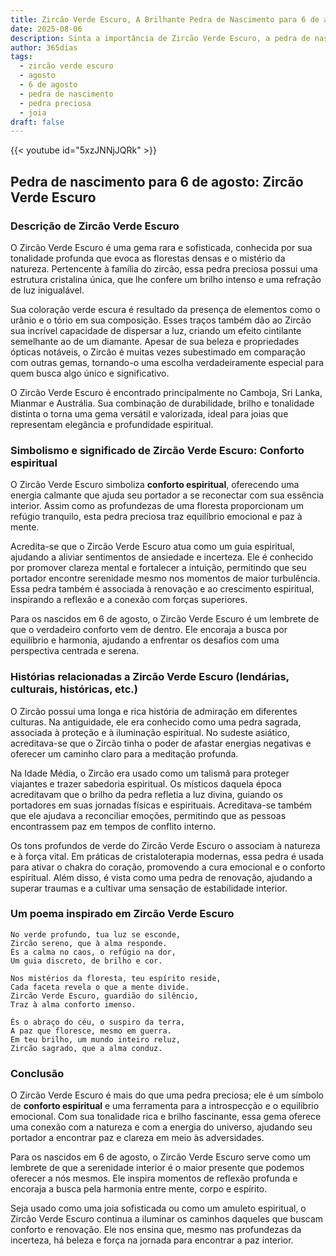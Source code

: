 ```yaml
---
title: Zircão Verde Escuro, A Brilhante Pedra de Nascimento para 6 de agosto
date: 2025-08-06
description: Sinta a importância de Zircão Verde Escuro, a pedra de nascimento de 6 de agosto que simboliza Conforto espiritual. Deixe que sua beleza e significado iluminem seu dia.
author: 365dias
tags:
  - zircão verde escuro
  - agosto
  - 6 de agosto
  - pedra de nascimento
  - pedra preciosa
  - joia
draft: false
---
```


{{< youtube id="5xzJNNjJQRk" >}}


## Pedra de nascimento para 6 de agosto: Zircão Verde Escuro

### Descrição de Zircão Verde Escuro

O Zircão Verde Escuro é uma gema rara e sofisticada, conhecida por sua tonalidade profunda que evoca as florestas densas e o mistério da natureza. Pertencente à família do zircão, essa pedra preciosa possui uma estrutura cristalina única, que lhe confere um brilho intenso e uma refração de luz inigualável.

Sua coloração verde escura é resultado da presença de elementos como o urânio e o tório em sua composição. Esses traços também dão ao Zircão sua incrível capacidade de dispersar a luz, criando um efeito cintilante semelhante ao de um diamante. Apesar de sua beleza e propriedades ópticas notáveis, o Zircão é muitas vezes subestimado em comparação com outras gemas, tornando-o uma escolha verdadeiramente especial para quem busca algo único e significativo.

O Zircão Verde Escuro é encontrado principalmente no Camboja, Sri Lanka, Mianmar e Austrália. Sua combinação de durabilidade, brilho e tonalidade distinta o torna uma gema versátil e valorizada, ideal para joias que representam elegância e profundidade espiritual.

### Simbolismo e significado de Zircão Verde Escuro: Conforto espiritual

O Zircão Verde Escuro simboliza **conforto espiritual**, oferecendo uma energia calmante que ajuda seu portador a se reconectar com sua essência interior. Assim como as profundezas de uma floresta proporcionam um refúgio tranquilo, esta pedra preciosa traz equilíbrio emocional e paz à mente.

Acredita-se que o Zircão Verde Escuro atua como um guia espiritual, ajudando a aliviar sentimentos de ansiedade e incerteza. Ele é conhecido por promover clareza mental e fortalecer a intuição, permitindo que seu portador encontre serenidade mesmo nos momentos de maior turbulência. Essa pedra também é associada à renovação e ao crescimento espiritual, inspirando a reflexão e a conexão com forças superiores.

Para os nascidos em 6 de agosto, o Zircão Verde Escuro é um lembrete de que o verdadeiro conforto vem de dentro. Ele encoraja a busca por equilíbrio e harmonia, ajudando a enfrentar os desafios com uma perspectiva centrada e serena.

### Histórias relacionadas a Zircão Verde Escuro (lendárias, culturais, históricas, etc.)

O Zircão possui uma longa e rica história de admiração em diferentes culturas. Na antiguidade, ele era conhecido como uma pedra sagrada, associada à proteção e à iluminação espiritual. No sudeste asiático, acreditava-se que o Zircão tinha o poder de afastar energias negativas e oferecer um caminho claro para a meditação profunda.

Na Idade Média, o Zircão era usado como um talismã para proteger viajantes e trazer sabedoria espiritual. Os místicos daquela época acreditavam que o brilho da pedra refletia a luz divina, guiando os portadores em suas jornadas físicas e espirituais. Acreditava-se também que ele ajudava a reconciliar emoções, permitindo que as pessoas encontrassem paz em tempos de conflito interno.

Os tons profundos de verde do Zircão Verde Escuro o associam à natureza e à força vital. Em práticas de cristaloterapia modernas, essa pedra é usada para ativar o chakra do coração, promovendo a cura emocional e o conforto espiritual. Além disso, é vista como uma pedra de renovação, ajudando a superar traumas e a cultivar uma sensação de estabilidade interior.

### Um poema inspirado em Zircão Verde Escuro

```
No verde profundo, tua luz se esconde,  
Zircão sereno, que à alma responde.  
És a calma no caos, o refúgio na dor,  
Um guia discreto, de brilho e cor.  

Nos mistérios da floresta, teu espírito reside,  
Cada faceta revela o que a mente divide.  
Zircão Verde Escuro, guardião do silêncio,  
Traz à alma conforto imenso.  

És o abraço do céu, o suspiro da terra,  
A paz que floresce, mesmo em guerra.  
Em teu brilho, um mundo inteiro reluz,  
Zircão sagrado, que a alma conduz.
```

### Conclusão

O Zircão Verde Escuro é mais do que uma pedra preciosa; ele é um símbolo de **conforto espiritual** e uma ferramenta para a introspecção e o equilíbrio emocional. Com sua tonalidade rica e brilho fascinante, essa gema oferece uma conexão com a natureza e com a energia do universo, ajudando seu portador a encontrar paz e clareza em meio às adversidades.

Para os nascidos em 6 de agosto, o Zircão Verde Escuro serve como um lembrete de que a serenidade interior é o maior presente que podemos oferecer a nós mesmos. Ele inspira momentos de reflexão profunda e encoraja a busca pela harmonia entre mente, corpo e espírito.

Seja usado como uma joia sofisticada ou como um amuleto espiritual, o Zircão Verde Escuro continua a iluminar os caminhos daqueles que buscam conforto e renovação. Ele nos ensina que, mesmo nas profundezas da incerteza, há beleza e força na jornada para encontrar a paz interior.